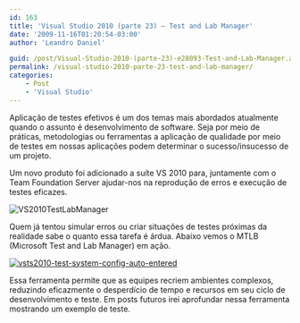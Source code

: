 ```yaml
---
id: 163
title: 'Visual Studio 2010 (parte 23) – Test and Lab Manager'
date: '2009-11-16T01:20:54-03:00'
author: 'Leandro Daniel'

guid: /post/Visual-Studio-2010-(parte-23)-e28093-Test-and-Lab-Manager.aspx
permalink: /visual-studio-2010-parte-23-test-and-lab-manager/
categories:
    - Post
    - 'Visual Studio'
---
```


Aplicação de testes efetivos é um dos temas mais abordados atualmente quando o assunto é desenvolvimento de software. Seja por meio de práticas, metodologias ou ferramentas a aplicação de qualidade por meio de testes em nossas aplicações podem determinar o sucesso/insucesso de um projeto.

Um novo produto foi adicionado a suíte VS 2010 para, juntamente com o Team Foundation Server ajudar-nos na reprodução de erros e execução de testes eficazes.

![VS2010TestLabManager](http://leandrodaniel.com/pics/WindowsLiveWriter/VisualStudio2010parte23TestandLabManager/0F40A2BD/VS2010TestLabManager.gif "VS2010TestLabManager")

Quem já tentou simular erros ou criar situações de testes próximas da realidade sabe o quanto essa tarefa é árdua. Abaixo vemos o MTLB (Microsoft Test and Lab Manager) em ação.

[![vsts2010-test-system-config-auto-entered](http://leandrodaniel.com/pics/WindowsLiveWriter/VisualStudio2010parte23TestandLabManager/59B7BACA/vsts2010testsystemconfigautoentered_thumb.png "vsts2010-test-system-config-auto-entered")](http://leandrodaniel.com/pics/WindowsLiveWriter/VisualStudio2010parte23TestandLabManager/35A28608/vsts2010testsystemconfigautoentered.png)

Essa ferramenta permite que as equipes recriem ambientes complexos, reduzindo eficazmente o desperdício de tempo e recursos em seu ciclo de desenvolvimento e teste. Em posts futuros irei aprofundar nessa ferramenta mostrando um exemplo de teste.